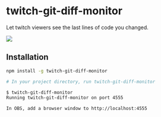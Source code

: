 # twitch-git-diff-monitor

Let twitch viewers see the last lines of code you changed.

![](https://user-images.githubusercontent.com/1910070/95735958-8fd74200-0c53-11eb-8913-2e40bd02b448.png)

## Installation

```bash
npm install -g twitch-git-diff-monitor

# In your project directory, run twitch-git-diff-monitor

$ twitch-git-diff-monitor
Running twitch-git-diff-monitor on port 4555

In OBS, add a browser window to http://localhost:4555
```
